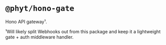 # `@phyt/hono-gate`

Hono API gateway¹.

¹Will likely split Webhooks out from this package and keep it a lightweight gate + auth middleware handler.
